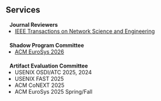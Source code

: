## Services


<h4 style="margin:0 10px 0;">Journal Reviewers</h4>

<ul style="margin:0 0 20px;">
  <li><a href="https://www.comsoc.org/publications/journals/ieee-tnse"><autocolor>IEEE Transactions on Network Science and Engineering</autocolor></a></li>
</ul>

<h4 style="margin:0 10px 0;">Shadow Program Committee</h4>

<ul style="margin:0 0 20px;">
  <li><a href="https://2026.eurosys.org/shadow-pc.html"><autocolor>ACM EuroSys 2026</autocolor></a></li>
</ul>

<h4 style="margin:0 10px 0;">Artifact Evaluation Committee</h4>

<ul style="margin:0 0 20px;">
  <li><autocolor>USENIX OSDI/ATC 2025, 2024</autocolor></li>
  <li><autocolor>USENIX FAST 2025</autocolor></li> 
  <li><autocolor>ACM CoNEXT 2025</autocolor></li> 
  <li><autocolor>ACM EuroSys 2025 Spring/Fall</autocolor></li>
 
</ul>
